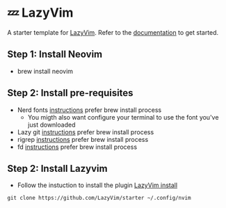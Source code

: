 # 💤 LazyVim

A starter template for [LazyVim](https://github.com/LazyVim/LazyVim).
Refer to the [documentation](https://lazyvim.github.io/installation) to get started.

## Step 1: Install Neovim
- brew install neovim

## Step 2: Install pre-requisites
- Nerd fonts [instructions](https://github.com/ryanoasis/nerd-fonts#option-4-homebrew-fonts) prefer brew install process
    - You migth also want configure your terminal to use the font you've just downloaded
- Lazy git [instructions](https://github.com/jesseduffield/lazygit) prefer brew install process
- rigrep [instructions](https://github.com/BurntSushi/ripgrep#installation) prefer brew install process
- fd [instructions](https://github.com/sharkdp/fd) prefer brew install process

## Step 2: Install Lazyvim
- Follow the instuction to install the plugin [LazyVim install](https://www.lazyvim.org/installation)
```console
git clone https://github.com/LazyVim/starter ~/.config/nvim
````
